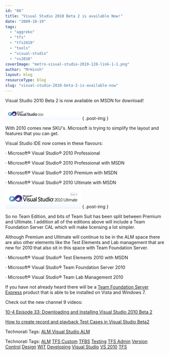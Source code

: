 ```yaml
---
id: "86"
title: "Visual Studio 2010 Beta 2 is available Now!"
date: "2009-10-19"
tags:
  - "aggreko"
  - "tfs"
  - "tfs2010"
  - "tools"
  - "visual-studio"
  - "vs2010"
coverImage: "metro-visual-studio-2010-128-link-1-1.png"
author: "MrHinsh"
layout: blog
resourceType: blog
slug: "visual-studio-2010-beta-2-is-available-now"
---
```


Visual Studio 2010 Beta 2 is now available on MSDN for download!

[![clip_image001](images/VisualStudio2010Beta2isavailableNow_10BF1-clip_image001_thumb-2-2.png)](http://blog.hinshelwood.com/files/2011/05/GWB-WindowsLiveWriter-VisualStudio2010Beta2isavailableNow_10BF1-clip_image001_2.png)
{ .post-img }

With 2010 comes new SKU's. Microsoft is trying to simplify the layout and features that you can get.

Visual Studio IDE now comes in these flavours:

· Microsoft® Visual Studio® 2010 Professional

· Microsoft® Visual Studio® 2010 Professional with MSDN

· Microsoft® Visual Studio® 2010 Premium with MSDN

· Microsoft® Visual Studio® 2010 Ultimate with MSDN

[![clip_image002](images/VisualStudio2010Beta2isavailableNow_10BF1-clip_image002_thumb-3-3.png)](http://blog.hinshelwood.com/files/2011/05/GWB-WindowsLiveWriter-VisualStudio2010Beta2isavailableNow_10BF1-clip_image002_2.png)
{ .post-img }

So no Team Edition, and bits of Team Suit has been split between Premium and Ultimate. I addition all of the editions above will include a Team Foundation Server CAL which will make licensing a lot simpler.

Although Premium and Ultimate will continue to be in the ALM space there are also other elements like the Test Elements and Lab management that are new for 2010 that also sit in this space with Team Foundation Server.

· Microsoft® Visual Studio® Test Elements 2010 with MSDN

· Microsoft® Visual Studio® Team Foundation Server 2010

· Microsoft® Visual Studio® Team Lab Management 2010

If you have not already heard there will be a [Team Foundation Server Express](http://blogs.msdn.com/bharry/archive/2009/10/01/tfs-2010-for-sourcesafe-users.aspx) product that is able to be installed on Vista and Windows 7.

Check out the new channel 9 videos:

[10-4 Episode 33: Downloading and Installing Visual Studio 2010 Beta 2](http://channel9.msdn.com/shows/10-4/10-4-Episode-33-Downloading-and-Installing-Visual-Studio-2010-Beta-2/)

[How to create record and playback Test Cases in Visual Studio Beta2](http://channel9.msdn.com/posts/Charles_Sterling/How-to-create-record-and-playback-Test-Cases-in-Visual-Studio-Beta2/)

Technorati Tags: [ALM](http://technorati.com/tags/ALM),[Visual Studio ALM](http://technorati.com/tags/Visual+Studio+ALM)

Technorati Tags: [ALM](http://technorati.com/tags/ALM) [TFS Custom](http://technorati.com/tags/TFS+Custom) [TFBS](http://technorati.com/tags/TFBS) [Testing](http://technorati.com/tags/Testing) [TFS Admin](http://technorati.com/tags/TFS+Admin) [Version Control](http://technorati.com/tags/Version+Control) [Design](http://technorati.com/tags/Design) [WIT](http://technorati.com/tags/WIT) [Developing](http://technorati.com/tags/Developing) [Visual Studio](http://technorati.com/tags/Visual+Studio) [VS 2010](http://technorati.com/tags/VS+2010) [TFS](http://technorati.com/tags/TFS)
